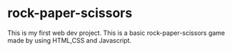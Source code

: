 # rock-paper-scissors
This is my first web dev project.
This is a basic rock-paper-scissors game made by using HTML,CSS and Javascript.
